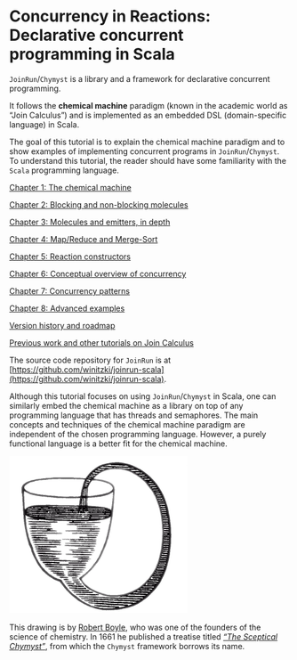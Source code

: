 <link href="{{ site.github.url }}/tables.css" rel="stylesheet" />

# Concurrency in Reactions: Declarative concurrent programming in Scala

`JoinRun`/`Chymyst` is a library and a framework for declarative concurrent programming.

It follows the **chemical machine** paradigm (known in the academic world as “Join Calculus”) and is implemented as an embedded DSL (domain-specific language) in Scala.

The goal of this tutorial is to explain the chemical machine paradigm and to show examples of implementing concurrent programs in `JoinRun`/`Chymyst`.
To understand this tutorial, the reader should have some familiarity with the `Scala` programming language.

[Chapter 1: The chemical machine](chymyst01.md)

[Chapter 2: Blocking and non-blocking molecules](chymyst02.md)

[Chapter 3: Molecules and emitters, in depth](chymyst03.md)

[Chapter 4: Map/Reduce and Merge-Sort](chymyst04.md)

[Chapter 5: Reaction constructors](chymyst05.md)

[Chapter 6: Conceptual overview of concurrency](concurrency.md)

[Chapter 7: Concurrency patterns](chymyst07.md)

[Chapter 8: Advanced examples](chymyst08.md)

[Version history and roadmap](roadmap.md)

[Previous work and other tutorials on Join Calculus](other_work.md)

The source code repository for `JoinRun` is at [https://github.com/winitzki/joinrun-scala](https://github.com/winitzki/joinrun-scala).

Although this tutorial focuses on using `JoinRun`/`Chymyst` in Scala, one can similarly embed the chemical machine as a library on top of any programming language that has threads and semaphores.
The main concepts and techniques of the chemical machine paradigm are independent of the chosen programming language.
However, a purely functional language is a better fit for the chemical machine.

[![Robert Boyle's self-flowing flask](Boyle_Self-Flowing_Flask.png)](https://en.wikipedia.org/wiki/Robert_Boyle#/media/File:Boyle%27sSelfFlowingFlask.png)

This drawing is by [Robert Boyle](https://en.wikipedia.org/wiki/Robert_Boyle), who was one of the founders of the science of chemistry.
In 1661 he published a treatise titled [_“The Sceptical Chymyst”_](https://upload.wikimedia.org/wikipedia/commons/thumb/d/db/Sceptical_chymist_1661_Boyle_Title_page_AQ18_%283%29.jpg/220px-Sceptical_chymist_1661_Boyle_Title_page_AQ18_%283%29.jpg), from which the `Chymyst` framework borrows its name.
